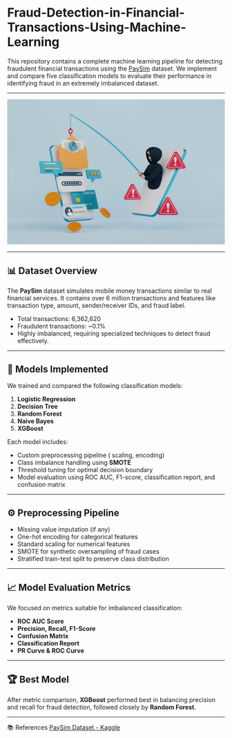# Fraud-Detection-in-Financial-Transactions-Using-Machine-Learning


This repository contains a complete machine learning pipeline for detecting fraudulent financial transactions using the [PaySim](https://www.kaggle.com/datasets/ealaxi/paysim1) dataset. 
We implement and compare five classification models to evaluate their performance in identifying fraud in an extremely imbalanced dataset.

---

![Fraud-Detection](https://github.com/ABUALHUSSEIN/Fraud-Detection-in-Financial-Transactions-Using-Machine-Learning/blob/main/Fraud_Detection.jpg)

---
## 📊 Dataset Overview

The **PaySim** dataset simulates mobile money transactions similar to real financial services. It contains over 6 million transactions and features like transaction type, amount, sender/receiver IDs, and fraud label.

- Total transactions: 6,362,620  
- Fraudulent transactions: ~0.1%  
- Highly imbalanced, requiring specialized techniques to detect fraud effectively.

---

## 🧪 Models Implemented

We trained and compared the following classification models:

1. **Logistic Regression**
2. **Decision Tree**
3. **Random Forest**
4. **Naive Bayes**
5. **XGBoost**

Each model includes:
- Custom preprocessing pipeline ( scaling, encoding)
- Class imbalance handling using **SMOTE**
- Threshold tuning for optimal decision boundary
- Model evaluation using ROC AUC, F1-score, classification report, and confusion matrix

---

## ⚙️ Preprocessing Pipeline

- Missing value imputation (if any)
- One-hot encoding for categorical features
- Standard scaling for numerical features
- SMOTE for synthetic oversampling of fraud cases
- Stratified train-test split to preserve class distribution

---

## 📈 Model Evaluation Metrics

We focused on metrics suitable for imbalanced classification:

- **ROC AUC Score**
- **Precision, Recall, F1-Score**
- **Confusion Matrix**
- **Classification Report**
- **PR Curve & ROC Curve**

---

## 🏆 Best Model

After metric comparison, **XGBoost** performed best in balancing precision and recall for fraud detection, followed closely by **Random Forest**.

---

📚 References
[PaySim Dataset - Kaggle](https://www.kaggle.com/datasets/ealaxi/paysim1)





